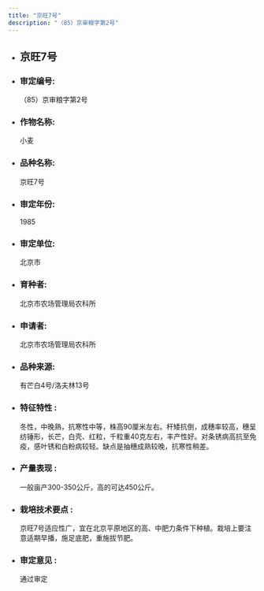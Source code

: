 ```yaml
---
title: "京旺7号"
description: "（85）京审粮字第2号"
---
```

* ## 京旺7号
* ###  审定编号:  
   （85）京审粮字第2号

*  ### 作物名称:  
   小麦

*   ###  品种名称: 
    京旺7号

*   ### 审定年份: 
    1985

*   ### 审定单位:  
    北京市

*   ### 育种者:  
    北京市农场管理局农科所

*   ### 申请者:  
    北京市农场管理局农科所

*   ### 品种来源:  
    有芒白4号/洛夫林13号

*   ### 特征特性 : 
    冬性，中晚熟，抗寒性中等，株高90厘米左右。杆矮抗倒，成穗率较高，穗呈纺锤形，长芒，白壳、红粒，千粒重40克左右，丰产性好。对条锈病高抗至免疫，感叶锈和白粉病较轻。缺点是抽穗成熟较晚，抗寒性稍差。

*   ### 产量表现 : 
    一般亩产300-350公斤，高的可达450公斤。

*   ### 栽培技术要点 : 
    京旺7号适应性广，宜在北京平原地区的高、中肥力条件下种植。栽培上要注意适期早播，施足底肥，重施拔节肥。

*   ### 审定意见 : 
    通过审定
